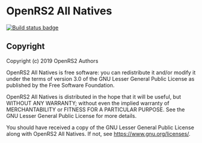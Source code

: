 # OpenRS2 All Natives

[![Build status badge](https://build.openrs2.dev/buildStatus/icon?job=openrs2-natives-all&build=lastCompleted)](https://build.openrs2.dev/job/openrs2-natives-all/)

## Copyright

Copyright (c) 2019 OpenRS2 Authors

OpenRS2 All Natives is free software: you can redistribute it and/or modify it
under the terms of version 3.0 of the GNU Lesser General Public License as
published by the Free Software Foundation.

OpenRS2 All Natives is distributed in the hope that it will be useful, but
WITHOUT ANY WARRANTY; without even the implied warranty of MERCHANTABILITY or
FITNESS FOR A PARTICULAR PURPOSE. See the GNU Lesser General Public License for
more details.

You should have received a copy of the GNU Lesser General Public License along
with OpenRS2 All Natives. If not, see <https://www.gnu.org/licenses/>.
